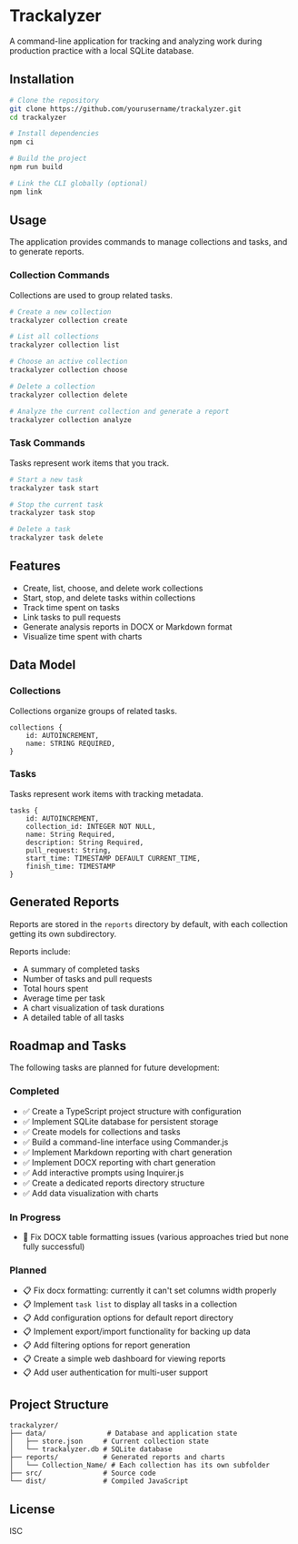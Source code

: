 # Trackalyzer

A command-line application for tracking and analyzing work during production practice with a local SQLite database.

## Installation

```bash
# Clone the repository
git clone https://github.com/yourusername/trackalyzer.git
cd trackalyzer

# Install dependencies
npm ci 

# Build the project
npm run build

# Link the CLI globally (optional)
npm link
```

## Usage

The application provides commands to manage collections and tasks, and to generate reports.

### Collection Commands

Collections are used to group related tasks.

```bash
# Create a new collection
trackalyzer collection create

# List all collections
trackalyzer collection list

# Choose an active collection
trackalyzer collection choose

# Delete a collection
trackalyzer collection delete

# Analyze the current collection and generate a report
trackalyzer collection analyze
```

### Task Commands

Tasks represent work items that you track.

```bash
# Start a new task
trackalyzer task start

# Stop the current task
trackalyzer task stop

# Delete a task
trackalyzer task delete
```

## Features

- Create, list, choose, and delete work collections
- Start, stop, and delete tasks within collections
- Track time spent on tasks
- Link tasks to pull requests
- Generate analysis reports in DOCX or Markdown format
- Visualize time spent with charts

## Data Model

### Collections

Collections organize groups of related tasks.

```
collections {
	id: AUTOINCREMENT,
	name: STRING REQUIRED,
}
```

### Tasks

Tasks represent work items with tracking metadata.

```
tasks {
	id: AUTOINCREMENT,
	collection_id: INTEGER NOT NULL,
    name: String Required,
	description: String Required, 
	pull_request: String,
	start_time: TIMESTAMP DEFAULT CURRENT_TIME,
	finish_time: TIMESTAMP
}
```

## Generated Reports

Reports are stored in the `reports` directory by default, with each collection getting its own subdirectory.

Reports include:
- A summary of completed tasks
- Number of tasks and pull requests
- Total hours spent
- Average time per task
- A chart visualization of task durations
- A detailed table of all tasks

## Roadmap and Tasks

The following tasks are planned for future development:

### Completed
- ✅ Create a TypeScript project structure with configuration
- ✅ Implement SQLite database for persistent storage
- ✅ Create models for collections and tasks
- ✅ Build a command-line interface using Commander.js
- ✅ Implement Markdown reporting with chart generation
- ✅ Implement DOCX reporting with chart generation
- ✅ Add interactive prompts using Inquirer.js
- ✅ Create a dedicated reports directory structure
- ✅ Add data visualization with charts

### In Progress
- 🔄 Fix DOCX table formatting issues (various approaches tried but none fully successful)

### Planned

- 📋 Fix docx formatting: currently it can't set columns width properly
- 📋 Implement `task list` to display all tasks in a collection
- 📋 Add configuration options for default report directory
- 📋 Implement export/import functionality for backing up data
- 📋 Add filtering options for report generation
- 📋 Create a simple web dashboard for viewing reports
- 📋 Add user authentication for multi-user support

## Project Structure

```
trackalyzer/
├── data/               # Database and application state
│   ├── store.json     # Current collection state
│   └── trackalyzer.db # SQLite database
├── reports/           # Generated reports and charts
│   └── Collection_Name/ # Each collection has its own subfolder
├── src/               # Source code
└── dist/              # Compiled JavaScript
```

## License

ISC
